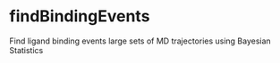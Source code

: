 findBindingEvents
=================

Find ligand binding events large sets of MD trajectories using Bayesian Statistics
